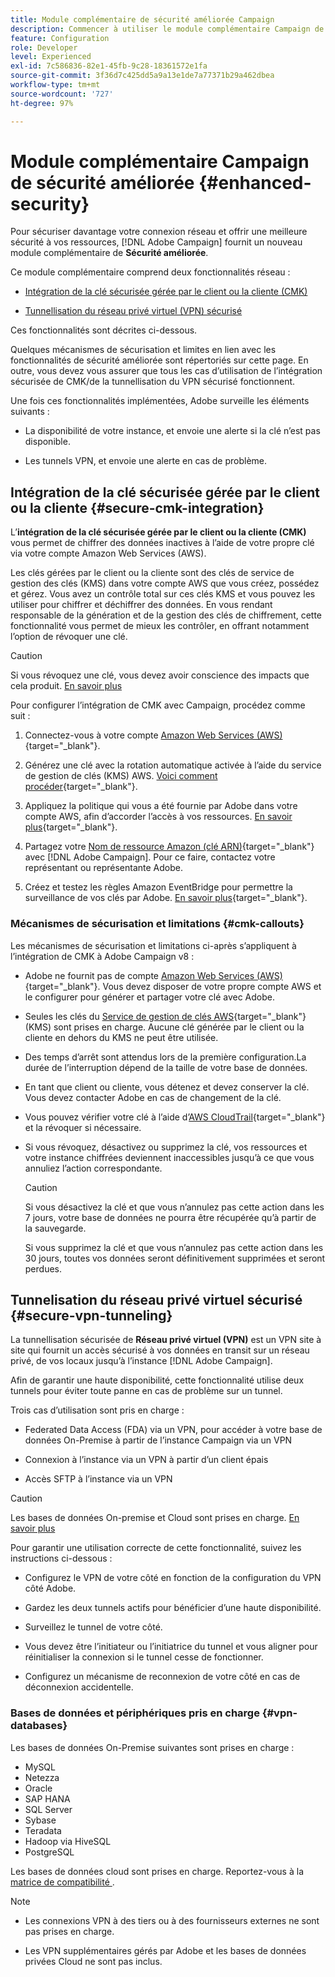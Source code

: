 ```yaml
---
title: Module complémentaire de sécurité améliorée Campaign
description: Commencer à utiliser le module complémentaire Campaign de sécurité améliorée
feature: Configuration
role: Developer
level: Experienced
exl-id: 7c586836-82e1-45fb-9c28-18361572e1fa
source-git-commit: 3f36d7c425dd5a9a13e1de7a77371b29a462dbea
workflow-type: tm+mt
source-wordcount: '727'
ht-degree: 97%

---
```



# Module complémentaire Campaign de sécurité améliorée {#enhanced-security}

Pour sécuriser davantage votre connexion réseau et offrir une meilleure sécurité à vos ressources, [!DNL Adobe Campaign] fournit un nouveau module complémentaire de **Sécurité améliorée**.

Ce module complémentaire comprend deux fonctionnalités réseau :

* [Intégration de la clé sécurisée gérée par le client ou la cliente (CMK)](#secure-cmk-integration)

* [Tunnellisation du réseau privé virtuel (VPN) sécurisé](#secure-vpn-tunneling)

Ces fonctionnalités sont décrites ci-dessous.

Quelques mécanismes de sécurisation et limites en lien avec les fonctionnalités de sécurité améliorée sont répertoriés sur cette page. En outre, vous devez vous assurer que tous les cas d’utilisation de l’intégration sécurisée de CMK/de la tunnellisation du VPN sécurisé fonctionnent.

Une fois ces fonctionnalités implémentées, Adobe surveille les éléments suivants :

* La disponibilité de votre instance, et envoie une alerte si la clé n’est pas disponible.

* Les tunnels VPN, et envoie une alerte en cas de problème.

## Intégration de la clé sécurisée gérée par le client ou la cliente {#secure-cmk-integration}

L’**intégration de la clé sécurisée gérée par le client ou la cliente (CMK)** vous permet de chiffrer des données inactives à l’aide de votre propre clé via votre compte Amazon Web Services (AWS).

Les clés gérées par le client ou la cliente sont des clés de service de gestion des clés (KMS) dans votre compte AWS que vous créez, possédez et gérez. Vous avez un contrôle total sur ces clés KMS et vous pouvez les utiliser pour chiffrer et déchiffrer des données. En vous rendant responsable de la génération et de la gestion des clés de chiffrement, cette fonctionnalité vous permet de mieux les contrôler, en offrant notamment l’option de révoquer une clé.

>[!CAUTION]
>
>Si vous révoquez une clé, vous devez avoir conscience des impacts que cela produit. [En savoir plus](#cmk-callouts)

Pour configurer l’intégration de CMK avec Campaign, procédez comme suit :

1. Connectez-vous à votre compte [Amazon Web Services (AWS)](https://aws.amazon.com/){target="_blank"}.

1. Générez une clé avec la rotation automatique activée à l’aide du service de gestion de clés (KMS) AWS. [Voici comment procéder](https://docs.aws.amazon.com/kms/latest/developerguide/create-keys.html){target="_blank"}.

1. Appliquez la politique qui vous a été fournie par Adobe dans votre compte AWS, afin d’accorder l’accès à vos ressources. [En savoir plus](https://docs.aws.amazon.com/kms/latest/developerguide/key-policy-services.html){target="_blank"}. <!--link TBC-->

1. Partagez votre [Nom de ressource Amazon (clé ARN)](https://docs.aws.amazon.com/kms/latest/developerguide/find-cmk-id-arn.html){target="_blank"} avec [!DNL Adobe Campaign]. Pour ce faire, contactez votre représentant ou représentante Adobe.<!--or Adobe transition manager?-->

1. Créez et testez les règles Amazon EventBridge pour permettre la surveillance de vos clés par Adobe. [En savoir plus](https://docs.aws.amazon.com/eventbridge/latest/userguide/eb-rules.html){target="_blank"}.


### Mécanismes de sécurisation et limitations {#cmk-callouts}

Les mécanismes de sécurisation et limitations ci-après s’appliquent à l’intégration de CMK à Adobe Campaign v8 :

* Adobe ne fournit pas de compte [Amazon Web Services (AWS)](https://aws.amazon.com/){target="_blank"}. Vous devez disposer de votre propre compte AWS et le configurer pour générer et partager votre clé avec Adobe.

* Seules les clés du [Service de gestion de clés AWS](https://docs.aws.amazon.com/kms/latest/developerguide/overview.html){target="_blank"} (KMS) sont prises en charge. Aucune clé générée par le client ou la cliente en dehors du KMS ne peut être utilisée.

* Des temps d’arrêt sont attendus lors de la première configuration.La durée de l’interruption dépend de la taille de votre base de données.

* En tant que client ou cliente, vous détenez et devez conserver la clé. Vous devez contacter Adobe en cas de changement de la clé.

* Vous pouvez vérifier votre clé à l’aide d’[AWS CloudTrail](https://docs.aws.amazon.com/awscloudtrail/latest/userguide/cloudtrail-user-guide.html){target="_blank"} et la révoquer si nécessaire.

* Si vous révoquez, désactivez ou supprimez la clé, vos ressources et votre instance chiffrées deviennent inaccessibles jusqu’à ce que vous annuliez l’action correspondante.

  >[!CAUTION]
  >
  >Si vous désactivez la clé et que vous n’annulez pas cette action dans les 7 jours, votre base de données ne pourra être récupérée qu’à partir de la sauvegarde.
  >
  >Si vous supprimez la clé et que vous n’annulez pas cette action dans les 30 jours, toutes vos données seront définitivement supprimées et seront perdues.

## Tunnelisation du réseau privé virtuel sécurisé {#secure-vpn-tunneling}

La tunnellisation sécurisée de **Réseau privé virtuel (VPN)** est un VPN site à site qui fournit un accès sécurisé à vos données en transit sur un réseau privé, de vos locaux jusqu’à l’instance [!DNL Adobe Campaign].

<!--As it connects two networks together, it is a site-to-site VPN.-->

Afin de garantir une haute disponibilité, cette fonctionnalité utilise deux tunnels pour éviter toute panne en cas de problème sur un tunnel.

Trois cas d’utilisation sont pris en charge :

* Federated Data Access (FDA) via un VPN, pour accéder à votre base de données On-Premise à partir de l’instance Campaign via un VPN

* Connexion à l’instance via un VPN à partir d’un client épais

* Accès SFTP à l’instance via un VPN

>[!CAUTION]
>
>Les bases de données On-premise et Cloud sont prises en charge. [En savoir plus](#vpn-databases)

Pour garantir une utilisation correcte de cette fonctionnalité, suivez les instructions ci-dessous :

* Configurez le VPN de votre côté en fonction de la configuration du VPN côté Adobe.

* Gardez les deux tunnels actifs pour bénéficier d’une haute disponibilité.

* Surveillez le tunnel de votre côté.

* Vous devez être l’initiateur ou l’initiatrice du tunnel et vous aligner pour réinitialiser la connexion si le tunnel cesse de fonctionner.

* Configurez un mécanisme de reconnexion de votre côté en cas de déconnexion accidentelle.

### Bases de données et périphériques pris en charge {#vpn-databases}

Les bases de données On-Premise suivantes sont prises en charge :

* MySQL
* Netezza
* Oracle
* SAP HANA
* SQL Server
* Sybase
* Teradata
* Hadoop via HiveSQL
* PostgreSQL

Les bases de données cloud sont prises en charge. Reportez-vous à la [&#x200B; matrice de compatibilité &#x200B;](../start/compatibility-matrix.md#FederatedDataAccessFDA).

>[!NOTE]
>
>* Les connexions VPN à des tiers ou à des fournisseurs externes ne sont pas prises en charge.
>
>* Les VPN supplémentaires gérés par Adobe et les bases de données privées Cloud ne sont pas inclus.
